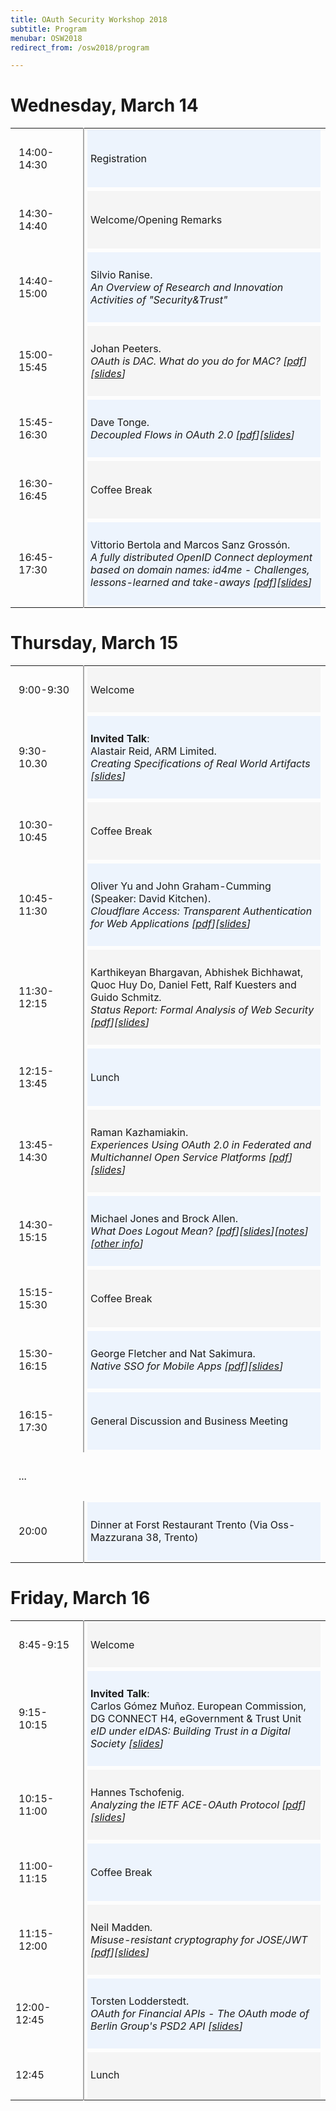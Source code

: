 ```yaml
---
title: OAuth Security Workshop 2018
subtitle: Program
menubar: OSW2018
redirect_from: /osw2018/program

---
```


<h1>Wednesday, March 14</h1>
<table>
  <tbody>
    <tr style="padding: 10px 0px 10px 0px;">
      <td style="width: 100px;">
        <p style="padding: 10px 5px;">14:00-14:30</p>
      </td>
      <td style="padding-left: 5px; border-left: solid 2px #AAA; background-color: #edf4fd; background-clip: content-box;">
        <p style="padding: 10px 5px;">Registration </p>      
      </td>
    </tr>
    <tr style="padding: 10px 0px 10px 0px;">
      <td>
        <p style="padding: 10px 5px;">14:30-14:40</p>
      </td>
      <td style="padding-left: 5px; border-left: solid 2px #AAA; background-color: #f5f5f5; background-clip: content-box;">
        <p style="padding: 10px 5px;">Welcome/Opening Remarks</p>
      </td>
    </tr>
    <tr style="padding: 10px 0px 10px 0px;">
      <td><p style="padding: 10px 5px;">14:40-15:00</p></td>
      <td style="padding-left: 5px; border-left: solid 2px #AAA; background-color: #edf4fd; background-clip: content-box;">
        <p style="padding: 10px 5px;">Silvio Ranise.<br><span style="font-style: italic;">An Overview of Research and Innovation Activities of "Security&Trust"</span></p>
      </td>
    </tr>
    <tr style="padding: 10px 0px 10px 0px;">
      <td><p style="padding: 10px 5px;">15:00-15:45</p></td>
      <td style="padding-left: 5px; border-left: solid 2px #AAA; background-color: #f5f5f5; background-clip: content-box;">
        <p style="padding: 10px 5px;">Johan Peeters. <br><span style="font-style: italic;">OAuth is DAC. What do you do for MAC? [<a href="/assets/areas/events/OSW2018/osw2018_paper_3_new.pdf" target="_blank">pdf</a>] [<a href="/assets/areas/events/OSW2018/osw2018_paper_3_slides.pdf" target="_blank">slides</a>]</span></p>
      </td>
    </tr>
    <tr style="padding: 10px 0px 10px 0px;">
      <td><p style="padding: 10px 5px;">15:45-16:30</p></td>
      <td style="padding-left: 5px; border-left: solid 2px #AAA; background-color: #edf4fd; background-clip: content-box;">
        <p style="padding: 10px 5px;">Dave Tonge. <br><span style="font-style: italic;">Decoupled Flows in OAuth 2.0 [<a href="/assets/areas/events/OSW2018/osw2018_paper_4.pdf" target="_blank">pdf</a>][<a href="/assets/areas/events/OSW2018/osw2018_paper_4_slides.pdf" target="_blank">slides</a>]</span></p>
      </td>
    </tr>
    <tr style="padding: 10px 0px 10px 0px;">
      <td><p style="padding: 10px 5px;">16:30-16:45</p></td>
      <td style="padding-left: 5px; border-left: solid 2px #AAA; background-color: #f5f5f5; background-clip: content-box;">
        <p style="padding: 10px 5px;">Coffee Break</p>
      </td>
    </tr>
    <tr style="padding: 10px 0px 10px 0px;">
      <td><p style="padding: 10px 5px;">16:45-17:30</p></td>
      <td style="padding-left: 5px; border-left: solid 2px #AAA; background-color: #edf4fd; background-clip: content-box;">
        <p style="padding: 10px 5px;">Vittorio Bertola and Marcos Sanz Grossón.<br><span style="font-style: italic;">A fully distributed OpenID Connect deployment based on domain names: id4me - Challenges, lessons-learned and take-aways [<a href="/assets/areas/events/OSW2018/osw2018_paper_2.pdf" target="_blank">pdf</a>][<a href="/assets/areas/events/OSW2018/osw2018_paper_2_slides.pdf" target="_blank">slides</a>]</span></p>
      </td>
    </tr>
  </tbody>
</table>

<h1>Thursday, March 15</h1>
<table>
  <tbody>
    <tr style="padding: 10px 0px 10px 0px;">
      <td style="width: 100px;"><p style="padding: 10px 5px;">9:00-9:30</p></td>
      <td style="padding-left: 5px; border-left: solid 2px #AAA; background-color: #f5f5f5; background-clip: content-box;">
        <p style="padding: 10px 5px;">Welcome</p>
      </td>
    </tr>
    <tr style="padding: 10px 0px 10px 0px;">
      <td><p style="padding: 10px 5px;">9:30-10.30</p></td>
      <td style="padding-left: 5px; border-left: solid 2px #AAA; background-color: #edf4fd; background-clip: content-box;">
        <p style="padding: 10px 5px;"><strong>Invited Talk</strong>:<br>Alastair Reid, ARM Limited.<br><span style="font-style: italic;">Creating Specifications of Real World Artifacts [<a href="/assets/areas/events/OSW2018/invited_talk_1.pdf" target="_blank">slides</a>]</span></p>
      </td>
    </tr>
    <tr style="padding: 10px 0px 10px 0px;">
      <td><p style="padding: 10px 5px;">10:30-10:45</p></td>
      <td style="padding-left: 5px; border-left: solid 2px #AAA; background-color: #f5f5f5; background-clip: content-box;">
        <p style="padding: 10px 5px;">Coffee Break</p>
      </td>
    </tr>
    <tr style="padding: 10px 0px 10px 0px;">
      <td><p style="padding: 10px 5px;">10:45-11:30</p></td>
      <td style="padding-left: 5px; border-left: solid 2px #AAA; background-color: #edf4fd; background-clip: content-box;">
        <p style="padding: 10px 5px;">Oliver Yu and John Graham-Cumming <span>(Speaker: David Kitchen).<br><span style="font-style: italic;">Cloudflare Access: Transparent Authentication for Web Applications [<a href="/assets/areas/events/OSW2018/osw2018_paper_8.pdf" target="_blank">pdf</a>][<a href="/assets/areas/events/OSW2018/osw2018_paper_8_slides.pdf" target="_blank">slides</a>]</span></span></p>
      </td>
    </tr>
    <tr style="padding: 10px 0px 10px 0px;">
      <td><p style="padding: 10px 5px;">11:30-12:15</p></td>
      <td style="padding-left: 5px; border-left: solid 2px #AAA; background-color: #f5f5f5; background-clip: content-box;">
        <p style="padding: 10px 5px;">Karthikeyan Bhargavan, Abhishek Bichhawat, Quoc Huy Do, Daniel Fett, Ralf Kuesters and Guido Schmitz<span style="font-style: italic;">.<br>Status Report: Formal Analysis of Web Security [<a href="/assets/areas/events/OSW2018/osw2018_paper_1.pdf" target="_blank">pdf</a>][<a href="/assets/areas/events/OSW2018/osw2018_paper_1_slides.pdf" target="_blank">slides</a>]</span></p>
      </td>
    </tr>
    <tr style="padding: 10px 0px 10px 0px;">
      <td><p style="padding: 10px 5px;">12:15-13:45</p></td>
      <td style="padding-left: 5px; border-left: solid 2px #AAA; background-color: #edf4fd; background-clip: content-box;">
        <p style="padding: 10px 5px;">Lunch</p>
      </td>
    </tr>
    <tr style="padding: 10px 0px 10px 0px;">
      <td><p style="padding: 10px 5px;">13:45-14:30</p></td>
      <td style="padding-left: 5px; border-left: solid 2px #AAA; background-color: #f5f5f5; background-clip: content-box;">
        <p style="padding: 10px 5px;">Raman Kazhamiakin. <br><span style="font-style: italic;">Experiences Using OAuth 2.0 in Federated and Multichannel Open Service Platforms [<a href="/assets/areas/events/OSW2018/osw2018_paper_6.pdf" target="_blank">pdf</a>][<a href="/assets/areas/events/OSW2018/osw2018_paper_6_slides.pdf" target="_blank">slides</a>]</span></p>
      </td>
    </tr>
    <tr style="padding: 10px 0px 10px 0px;">
      <td><p style="padding: 10px 5px;">14:30-15:15</p></td>
      <td style="padding-left: 5px; border-left: solid 2px #AAA; background-color: #edf4fd; background-clip: content-box;">
        <p style="padding: 10px 5px;">Michael Jones and Brock Allen.<span style="font-style: italic;"><br>What Does Logout Mean? [<a href="/assets/areas/events/OSW2018/osw2018_paper_7.pdf" target="_blank">pdf</a>][<a href="/assets/areas/events/OSW2018/osw2018_paper_7_slides.pdf" target="_blank">slides</a>][<a href="https://bitbucket.org/openid/connect/wiki/What%20Does%20Logout%20Mean%3F" target="_blank">notes</a>][<a href="http://self-issued.info/?p=1804" target="_blank">other info</a>]</span></p>
      </td>
    </tr>
    <tr style="padding: 10px 0px 10px 0px;">
      <td><p style="padding: 10px 5px;">15:15-15:30</p></td>
      <td style="padding-left: 5px; border-left: solid 2px #AAA; background-color: #f5f5f5; background-clip: content-box;">
        <p style="padding: 10px 5px;">Coffee Break</p>
      </td>
    </tr>
    <tr style="padding: 10px 0px 10px 0px;">
      <td><p style="padding: 10px 5px;">15:30-16:15</p></td>
      <td style="padding-left: 5px; border-left: solid 2px #AAA; background-color: #edf4fd; background-clip: content-box;">
        <p style="padding: 10px 5px;">George Fletcher and Nat Sakimura.<span style="font-style: italic;"><br>Native SSO for Mobile Apps [<a href="/assets/areas/events/OSW2018/osw2018_paper_9.pdf">pdf</a>][<a href="/assets/areas/events/OSW2018/osw2018_paper_9_slides.pdf" target="_blank">slides</a>]</span></p>
      </td>
    </tr>
    <tr style="padding: 10px 0px 10px 0px;">
      <td><p style="padding: 10px 5px;">16:15-17:30</p></td>
      <td style="padding-left: 5px; border-left: solid 2px #AAA; background-color: #edf4fd; background-clip: content-box;">
        <p style="padding: 10px 5px;"><span>General Discussion and Business Meeting</span></p>
      </td>
    </tr>
    <tr style="padding: 10px 0px 10px 0px;">
      <td><p style="padding: 10px 5px;">...</p></td>
      <td></td>
    </tr>
    <tr style="padding: 10px 0px 10px 0px;">
      <td><p style="padding: 10px 5px;">20:00</p></td>
      <td style="padding-left: 5px; border-left: solid 2px #AAA; background-color: #edf4fd; background-clip: content-box;">
        <p style="padding: 10px 5px;">Dinner at Forst Restaurant Trento (Via Oss-Mazzurana 38, Trento)<br></p>
      </td>
    </tr>
  </tbody>
</table>

<h1>Friday, March 16</h1>
<table style="width: 100%;">
  <tbody>
    <tr style="padding: 10px 0px 10px 0px;">
      <td style="width: 100px;"><p style="padding: 10px 5px;">8:45-9:15</p></td>
      <td style="padding-left: 5px; border-left: solid 2px #AAA; background-color: #f5f5f5; background-clip: content-box;">
        <p style="padding: 10px 5px;">Welcome</p>
      </td>
    </tr>
    <tr style="padding: 10px 0px 10px 0px;">
      <td><p style="padding: 10px 5px;">9:15-10:15</p></td>
      <td style="padding-left: 5px; border-left: solid 2px #AAA; background-color: #edf4fd; background-clip: content-box;">
        <p style="padding: 10px 5px;"><strong>Invited Talk</strong>:<br>Carlos Gómez Muñoz.  European Commission, DG CONNECT H4, eGovernment &amp; Trust Unit<br><em>eID under eIDAS: Building Trust in a Digital Society [<a href="/assets/areas/events/OSW2018/invited_talk_2.pdf" target="_blank">slides</a>]</em></p>
      </td>
    </tr>
    <tr style="padding: 10px 0px 10px 0px;">
      <td><p style="padding: 10px 5px;">10:15-11:00</p></td>
      <td style="padding-left: 5px; border-left: solid 2px #AAA; background-color: #f5f5f5; background-clip: content-box;">
        <p style="padding: 10px 5px;">Hannes Tschofenig. <br><span style="font-style: italic;">Analyzing the IETF ACE-OAuth Protocol [<a href="/assets/areas/events/OSW2018/osw2018_ace.pdf" target="_blank">pdf</a>][<a href="/assets/areas/events/OSW2018/osw2018_ace_slides.pdf" target="_blank">slides</a>]</span></p>
      </td>
    </tr>
    <tr style="padding: 10px 0px 10px 0px;">
      <td><p style="padding: 10px 5px;">11:00-11:15</p></td>
      <td style="padding-left: 5px; border-left: solid 2px #AAA; background-color: #edf4fd; background-clip: content-box;">
        <p style="padding: 10px 5px;">Coffee Break</p>
      </td>
    </tr>
    <tr style="padding: 10px 0px 10px 0px;">
      <td><p style="padding: 10px 5px;">11:15-12:00</p></td>
      <td style="padding-left: 5px; border-left: solid 2px #AAA; background-color: #f5f5f5; background-clip: content-box;">
        <p style="padding: 10px 5px;">Neil Madden<span style="font-style: italic;">. <br>Misuse-resistant cryptography for JOSE/JWT [<a href="/assets/areas/events/OSW2018/osw2018_paper_5.pdf" target="_blank">pdf</a>][<a href="/assets/areas/events/OSW2018/osw2018_paper_5_slides.pdf" target="_blank">slides</a>]</span></p>
      </td>
    </tr>
    <tr style="padding: 10px 0px 10px 0px;">
      <td><p>12:00-12:45</p></td>
      <td style="padding-left: 5px; border-left: solid 2px #AAA; background-color: #edf4fd; background-clip: content-box;">
        <p style="padding: 10px 5px;">Torsten Lodderstedt. <br><span style="font-style: italic;">OAuth for Financial APIs - The OAuth mode of Berlin Group's PSD2 API [<a href="/assets/areas/events/OSW2018/oauth_for_financial_apis.pdf" target="_blank">slides</a>]</span></p>
      </td>
    </tr>
    <tr style="padding: 10px 0px 10px 0px;">
      <td><p>12:45</p></td>
      <td style="padding-left: 5px; border-left: solid 2px #AAA; background-color: #f5f5f5; background-clip: content-box;">
        <p style="padding: 10px 5px;">Lunch</p>
      </td>
    </tr>
  </tbody>
</table>